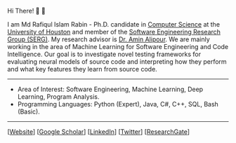 Hi There! 👋 🔭

I am Md Rafiqul Islam Rabin - Ph.D. candidate in [Computer Science](https://www.uh.edu/nsm/computer-science/) at the [University of Houston](https://www.uh.edu/) and member of the [Software Engineering Research Group (SERG)](https://uh.edu/serg/). My research advisor is [Dr. Amin Alipour](https://www.aminalipour.com/). We are mainly working in the area of Machine Learning for Software Engineering and Code Intelligence. Our goal is to investigate novel testing frameworks for evaluating neural models of source code and interpreting how they perform and what key features they learn from source code.

---

- Area of Interest: Software Engineering, Machine Learning, Deep Learning, Program Analysis.
- Programming Languages: Python (Expert), Java, C#, C++, SQL, Bash (Basic).

---

\[[Website](https://sites.google.com/view/mdrafiqulrabin)]
\[[Google Scholar](https://scholar.google.com/citations?user=zWB5QnwAAAAJ&hl=en)]
\[[LinkedIn](https://www.linkedin.com/in/mdrafiqulrabin/)]
\[[Twitter](https://twitter.com/mdrafiqulrabin)]
\[[ResearchGate](https://www.researchgate.net/profile/Md-Rafiqul-Islam-Rabin)]
